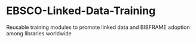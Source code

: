 # EBSCO-Linked-Data-Training
Reusable training modules to promote linked data and BIBFRAME adoption among libraries worldwide
